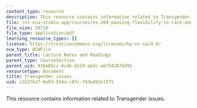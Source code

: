 ```yaml
---
content_type: resource
description: This resource contains information related to Transgender issues.
file: /ol-ocw-studio-app/courses/es-269-passing-flexibility-in-race-and-gender-spring-2009/c2b37b276e03554ac8fc743ed92e15f5_MITES_269S09_lec6_Class6.pdf
file_size: 28718
file_type: application/pdf
learning_resource_types: []
license: https://creativecommons.org/licenses/by-nc-sa/4.0/
ocw_type: OCWFile
parent_title: Lecture Notes and Readings
parent_type: CourseSection
parent_uid: 91be65cc-0c4b-b519-a6dc-ab754287d391
resourcetype: Document
title: Transgender issues
uid: c2b37b27-6e03-554a-c8fc-743ed92e15f5
---
```

This resource contains information related to Transgender issues.